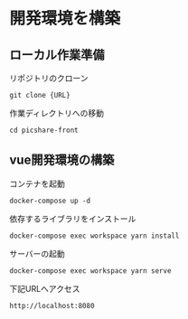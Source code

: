 # 開発環境を構築

## ローカル作業準備

リポジトリのクローン

```
git clone {URL}
```

作業ディレクトリへの移動

```
cd picshare-front
```

## vue開発環境の構築

コンテナを起動

```
docker-compose up -d
```

依存するライブラリをインストール

```
docker-compose exec workspace yarn install
```

サーバーの起動

```
docker-compose exec workspace yarn serve
```

下記URLへアクセス

```
http://localhost:8080
```
